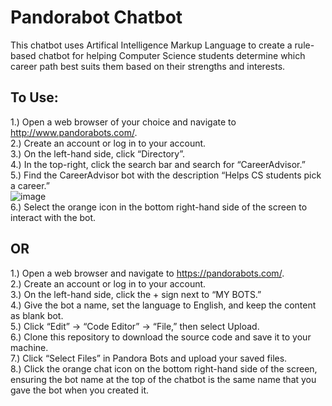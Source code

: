 # Pandorabot Chatbot  

This chatbot uses Artifical Intelligence Markup Language to create a rule-based chatbot for helping Computer Science students determine which career path best suits them based on their strengths and interests.  

## To Use:  

1.)	Open a web browser of your choice and navigate to http://www.pandorabots.com/.  
2.)	Create an account or log in to your account.  
3.)	On the left-hand side, click “Directory”.  
4.)	In the top-right, click the search bar and search for “CareerAdvisor.”  
5.)	Find the CareerAdvisor bot with the description “Helps CS students pick a career.”  
![image](https://github.com/user-attachments/assets/c1bebd53-3edc-428c-98dc-794c7555e3f4)    
6.)	Select the orange icon in the bottom right-hand side of the screen to interact with the bot.  

## OR  

1.)	Open a web browser and navigate to https://pandorabots.com/.  
2.)	Create an account or log in to your account.  
3.)	On the left-hand side, click the + sign next to “MY BOTS.”  
4.)	Give the bot a name, set the language to English, and keep the content as blank bot.  
5.)	Click “Edit” -> “Code Editor” -> “File,” then select Upload.  
6.)	Clone this repository to download the source code and save it to your machine.   
7.)	Click “Select Files” in Pandora Bots and upload your saved files.  
8.)	Click the orange chat icon on the bottom right-hand side of the screen, ensuring the bot name at the top of the chatbot is the same name that you gave the bot when you created it.  



